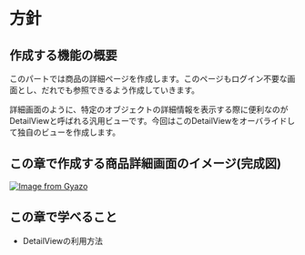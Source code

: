 # 方針

## 作成する機能の概要
このパートでは商品の詳細ページを作成します。このページもログイン不要な画面とし、だれでも参照できるよう作成していきます。

詳細画面のように、特定のオブジェクトの詳細情報を表示する際に便利なのがDetailViewと呼ばれる汎用ビューです。今回はこのDetailViewをオーバライドして独自のビューを作成します。

## この章で作成する商品詳細画面のイメージ(完成図)
[![Image from Gyazo](https://i.gyazo.com/59d68ae5027467bde8f9a4860f6f7ac9.png)](https://gyazo.com/59d68ae5027467bde8f9a4860f6f7ac9)

## この章で学べること
* DetailViewの利用方法

